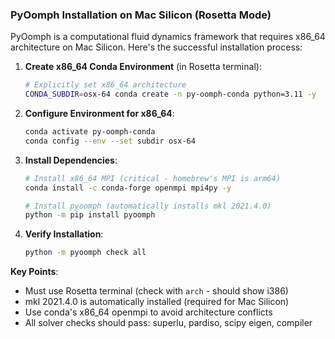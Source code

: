 ### PyOomph Installation on Mac Silicon (Rosetta Mode)
PyOomph is a computational fluid dynamics framework that requires x86_64 architecture on Mac Silicon. Here's the successful installation process:

1. **Create x86_64 Conda Environment** (in Rosetta terminal):
   ```bash
   # Explicitly set x86_64 architecture
   CONDA_SUBDIR=osx-64 conda create -n py-oomph-conda python=3.11 -y
   ```

2. **Configure Environment for x86_64**:
   ```bash
   conda activate py-oomph-conda
   conda config --env --set subdir osx-64
   ```

3. **Install Dependencies**:
   ```bash
   # Install x86_64 MPI (critical - homebrew's MPI is arm64)
   conda install -c conda-forge openmpi mpi4py -y
   
   # Install pyoomph (automatically installs mkl 2021.4.0)
   python -m pip install pyoomph
   ```

4. **Verify Installation**:
   ```bash
   python -m pyoomph check all
   ```

**Key Points**:
- Must use Rosetta terminal (check with `arch` - should show i386)
- mkl 2021.4.0 is automatically installed (required for Mac Silicon)
- Use conda's x86_64 openmpi to avoid architecture conflicts
- All solver checks should pass: superlu, pardiso, scipy eigen, compiler
